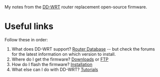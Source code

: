My notes from the [DD-WRT](https://dd-wrt.com) router replacement open-source firmware.

# Useful links

Follow these in order:

  1. What does DD-WRT support? [Router Database](http://www.dd-wrt.com/site/support/router-database) -- but check the forums for the latest information on which version to install.
  1. Where do I get the firmware? [Downloads](https://dd-wrt.com/support/other-downloads) or [FTP](ftp://ftp.dd-wrt.com/betas)
  1. How do I flash the firmware? [Installation](https://forum.dd-wrt.com/wiki/index.php/Installation)
  1. What else can I do with DD-WRT? [Tutorials](https://forum.dd-wrt.com/wiki/index.php/Tutorials)
   
